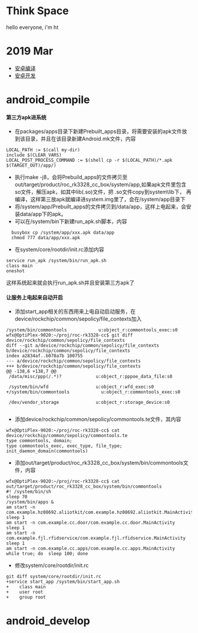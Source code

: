 # Think Space

hello everyone, i'm ht

# 2019 Mar
- [安卓编译](#android_compile)
- [安卓开发](#android_develop)

# android_compile

#### 第三方apk进系统
* 在packages/apps目录下新建Prebuilt_apps目录，将需要安装的apk文件放到该目录，并且在该目录新建Android.mk文件，内容
```
LOCAL_PATH := $(call my-dir)
include $(CLEAR_VARS)
LOCAL_POST_PROCESS_COMMAND := $(shell cp -r $(LOCAL_PATH)/*.apk $(TARGET_OUT)/app/)
```

* 执行make -j8，会将Prebuild_apps的文件拷贝至out/target/product/roc_rk3328_cc_box/system/app,如果apk文件里包含so文件，解压apk，如其中lib(.so)文件，把 .so文件copy到system\lib下， 再编译，这样第三放apk就编译进system.img里了，会在/system/app目录下
* 将/system/app/Prebuilt_apps的文件拷贝到/data/app，这样上电起来，会安装data/app下的apk。
* 可以在/system/bin下新建run_apk.sh脚本，内容
```
  busybox cp /system/app/xxx.apk data/app
  chmod 777 data/app/xxx.apk
```

* 在system/core/rootdir/init.rc添加内容
```
service run_apk /system/bin/run_apk.sh 
class main 
oneshot
```
这样系统起来就会执行run_apk.sh并且安装第三方apk了

#### 让服务上电起来自动开启
* 添加start_app相关的东西用来上电自动启动服务，在device/rockchip/common/sepolicy/file_contexts加入
```
/system/bin/commontools            u:object_r:commontools_exec:s0
wfx@OptiPlex-9020:~/proj/roc-rk3328-cc$ git diff device/rockchip/common/sepolicy/file_contexts
diff --git a/device/rockchip/common/sepolicy/file_contexts b/device/rockchip/common/sepolicy/file_contexts
index a2834af..b078a7b 100755
--- a/device/rockchip/common/sepolicy/file_contexts
+++ b/device/rockchip/common/sepolicy/file_contexts
@@ -138,6 +138,7 @@
 /data/misc/ppp(/.*)?             u:object_r:pppoe_data_file:s0

 /system/bin/wfd                  u:object_r:wfd_exec:s0
+/system/bin/commontools            u:object_r:commontools_exec:s0

 /dev/vendor_storage              u:object_r:storage_device:s0
 
```
* 添加device/rockchip/common/sepolicy/commontools.te文件，其内容
```
wfx@OptiPlex-9020:~/proj/roc-rk3328-cc$ cat device/rockchip/common/sepolicy/commontools.te
type commontools, domain;
type commontools_exec, exec_type, file_type;
init_daemon_domain(commontools)
```
* 添加out/target/product/roc_rk3328_cc_box/system/bin/commontools文件，内容
```
wfx@OptiPlex-9020:~/proj/roc-rk3328-cc$ cat out/target/product/roc_rk3328_cc_box/system/bin/commontools
#! /system/bin/sh
sleep 70
/system/bin/apps &
am start -n com.example.hz08692.aliiotkit/com.example.hz08692.aliiotkit.MainActivity
sleep 1
am start -n com.example.cc.door/com.example.cc.door.MainActivity
sleep 1
am start -n com.example.fjl.rfidservice/com.example.fjl.rfidservice.MainActivity
sleep 1
am start -n com.example.cc.apps/com.example.cc.apps.MainActivity
while true; do  sleep 100; done
```
* 修改system/core/rootdir/init.rc
```
git diff system/core/rootdir/init.rc
+service start_app /system/bin/start_app.sh
+    class main
+    user root
+    group root
```
# android_develop
